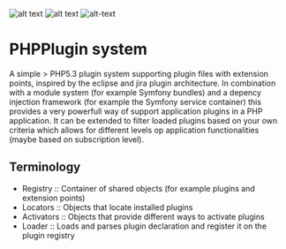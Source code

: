[buildStatus]: https://scrutinizer-ci.com/g/gheevel/PHPPlugin/badges/build.png?b=master "Build status"
[buildScore]: https://scrutinizer-ci.com/g/gheevel/PHPPlugin/badges/quality-score.png?b=master "Build Quality Score"
[buildCoverage]: https://scrutinizer-ci.com/g/gheevel/PHPPlugin/badges/coverage.png?b=master "Build Coverage"

![alt text][buildScore]
![alt text][buildStatus]
![alt-text][buildCoverage]

# PHPPlugin system
A simple > PHP5.3 plugin system supporting plugin files with extension points, inspired by the eclipse and jira plugin architecture. 
In combination with a module system (for example Symfony bundles) and a depency injection framework (for example the Symfony service container) 
this provides a very powerfull way of support application plugins in a PHP application. It can be extended to  filter loaded plugins 
based on your own criteria which allows for different levels op application functionalities (maybe based on subscription level). 


## Terminology
- Registry :: Container of shared objects (for example plugins and extension points)
- Locators :: Objects that locate installed plugins
- Activators :: Objects that provide different ways to activate plugins
- Loader :: Loads and parses  plugin declaration and register it on the plugin registry
